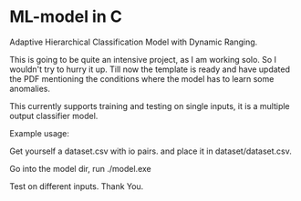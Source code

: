 # ML-model in C
Adaptive Hierarchical Classification Model with Dynamic Ranging.


This is going to be quite an intensive project, as I am working solo.
So I wouldn't try to hurry it up. Till now the template is ready and have updated the PDF
mentioning the conditions where the model has to learn some anomalies. 

This currently supports training and testing on single inputs, it is a multiple output classifier model.

Example usage:

Get yourself a dataset.csv with io pairs.
and place it in dataset/dataset.csv.

Go into the model dir,
run ./model.exe

Test on different inputs.
Thank You.

